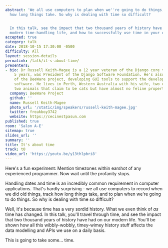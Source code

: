 ```yaml
---
abstract: 'We all use computers to plan when we''re going to do things, and track
  how long things take. So why is dealing with time so difficult?


  In this talk, see the impact that two thousand years of history have had on our
  modern time-handling life, and how to successfully use time in your code.'
accepted: true
category: talk
date: 2018-10-15 17:30:00 -0500
difficulty: All
layout: session-details
permalink: /talk/it-s-about-time/
presenters:
- bio: Dr Russell Keith-Magee is a 12 year veteran of the Django core team, and for
    5 years, was President of the Django Software Foundation. He's also the founder
    of the BeeWare project, developing GUI tools to support the development of Python
    software. He lives in Perth, Western Australia with his wife, two children, and
    two animals that claim to be cats but have almost no feline properties.
  company: BeeWare Project
  github: ''
  name: Russell Keith-Magee
  photo_url: '/static/img/speakers/russell-keith-magee.jpg'
  twitter: freakboy3742
  website: https://cecinestpasun.com
published: true
room: 'Salon A-E'
sitemap: true
slides_url: ''
summary: ''
title: It's about time
track: t0
video_url: 'https://youtu.be/y13thlpbri8'
---
```


Here's a fun experiment: Mention timezones within earshot of any experienced programmer. Now wait until the profanity stops.

Handling dates and time is an incredibly common requirement in computer applications. That's hardly surprising - we all use computers to record when we did old things, track how long things take, and to plan when we're going to do things. So why is dealing with time so difficult?

Well, it's because time has a very sordid history. What we even think of *as* time has changed. In this talk, you'll travel through time, and see the impact that two thousand years of history have had on our modern life. You'll be shown how all this wibbly-wobbly, timey-wimey history stuff affects the data modelling and APIs we use on a daily basis.

This is going to take some... time.
